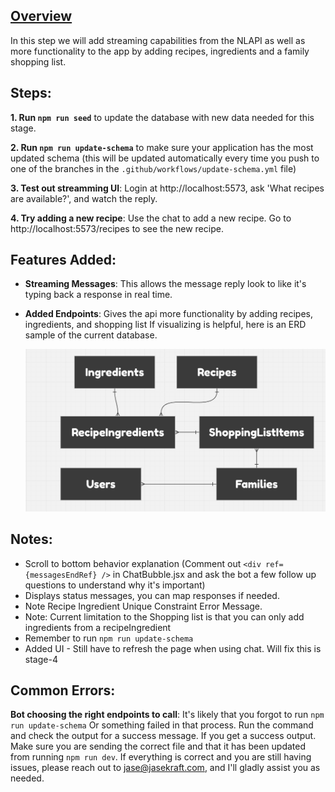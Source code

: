 ## [Overview](https://drive.google.com/file/d/1UpjrIJQ4gIcPB6IvEkNNxIwILXevkIaK/view?usp=drive_link)

In this step we will add streaming capabilities from the NLAPI as well as more functionality to the app by adding recipes, ingredients and a family shopping list.

## Steps:

**1. Run `npm run seed`** to update the database with new data needed for this stage.

**2. Run `npm run update-schema`** to make sure your application has the most updated schema (this will be updated automatically every time you push to one of the branches in the `.github/workflows/update-schema.yml` file)

**3. Test out streamming UI**: Login at http://localhost:5573, ask 'What recipes are available?', and watch the reply.

**4. Try adding a new recipe**: Use the chat to add a new recipe. Go to http://localhost:5573/recipes to see the new recipe.

## Features Added:

- **Streaming Messages**: This allows the message reply look to like it's typing back a response in real time.
- **Added Endpoints**: Gives the api more functionality by adding recipes, ingredients, and shopping list
  If visualizing is helpful, here is an ERD sample of the current database.

  ![Database ERD](./assets/erd.png)

## Notes:

- Scroll to bottom behavior explanation (Comment out `<div ref={messagesEndRef} />` in ChatBubble.jsx and ask the bot a few follow up questions to understand why it's important)
- Displays status messages, you can map responses if needed.
- Note Recipe Ingredient Unique Constraint Error Message.
- Note: Current limitation to the Shopping list is that you can only add ingredients from a recipeIngredient
- Remember to run `npm run update-schema`
- Added UI - Still have to refresh the page when using chat. Will fix this is stage-4

## Common Errors:

**Bot choosing the right endpoints to call**: It's likely that you forgot to run `npm run update-schema` Or something failed in that process. Run the command and check the output for a success message. If you get a success output. Make sure you are sending the correct file and that it has been updated from running `npm run dev`. If everything is correct and you are still having issues, please reach out to jase@jasekraft.com, and I'll gladly assist you as needed.
